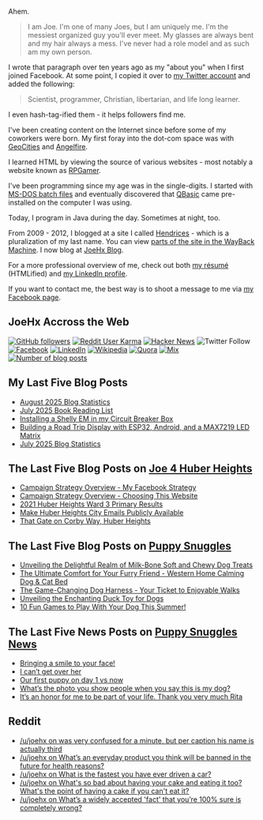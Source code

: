 Ahem.

> I am Joe. I'm one of many Joes, but I am uniquely me. I'm the messiest organized guy you'll ever meet. My glasses are always bent and my hair always a mess. I've never had a role model and as such am my own person.

I wrote that paragraph over ten years ago as my "about you" when I first joined Facebook. At some point, I copied it over to [my Twitter account](https://twitter.com/JoeHxBlog) and added the following:

> Scientist, programmer, Christian, libertarian, and life long learner.

I even hash-tag-ified them - it helps followers find me.

I've been creating content on the Internet since before some of my coworkers were born. My first foray into the dot-com space was with [GeoCities](https://en.wikipedia.org/wiki/Yahoo!_GeoCities) and [Angelfire](https://en.wikipedia.org/wiki/Angelfire).

I learned HTML by viewing the source of various websites - most notably a website known as [RPGamer](https://rpgamer.com/).

I've been programming since my age was in the single-digits. I started with [MS-DOS batch files](https://en.wikipedia.org/wiki/Batch_file) and eventually discovered that [QBasic](https://en.wikipedia.org/wiki/QBasic) came pre-installed on the computer I was using.

Today, I program in Java during the day. Sometimes at night, too.

From 2009 - 2012, I blogged at a site I called [Hendrices](https://www.facebook.com/Hendricescom/) - which is a pluralization of my last name. You can view [parts of the site in the WayBack Machine](https://web.archive.org/web/20090731115109/http://www.hendrices.com/). I now blog at [JoeHx Blog](https://www.joehxblog.com/).

For a more professional overview of me, check out both [my r&eacute;sum&eacute;](https://www.joehxblog.com/resume/) (HTMLified) and [my LinkedIn profile](https://www.linkedin.com/in/joehx/).

If you want to contact me, the best way is to shoot a message to me via [my Facebook page](https://www.facebook.com/JoeHxBlog/).

## JoeHx Accross the Web

[![GitHub followers](https://img.shields.io/github/followers/hendrixjoseph?label=GitHub&style=for-the-badge&logo=github)](https://github.com/hendrixjoseph)
[![Reddit User Karma](https://img.shields.io/reddit/user-karma/combined/joehx?label=Reddit&style=for-the-badge&logo=reddit)](https://www.reddit.com/user/joehx/)
[![Hacker News](https://img.shields.io/badge/dynamic/json?label=hacker+news&query=%24.karma&url=https%3A%2F%2Fhacker-news.firebaseio.com%2Fv0%2Fuser%2Fjoehx2.json&color=ff6600&style=for-the-badge&logo=y-combinator)](https://news.ycombinator.com/user?id=joehx2)
![Twitter Follow](https://img.shields.io/twitter/follow/JoeHxBlog?label=Twitter&style=for-the-badge&logo=twitter&color=1da1f2)
[![Facebook](https://img.shields.io/static/v1?label=FACEBOOK&message=137%20LIKES&color=3b5998&style=for-the-badge&logo=facebook)](https://www.facebook.com/JoeHxBlog)
[![LinkedIn](https://img.shields.io/static/v1?label=linkedin&message=193%20connections&color=2867b2&style=for-the-badge&logo=linkedin)](https://www.linkedin.com/in/joehx)
[![Wikipedia](https://img.shields.io/badge/dynamic/xml?label=wikipedia&query=%2F%2F%2A%5B%40id%3D%22general-stats%22%5D%2Fdiv%2Fdiv%2Fdiv%5B1%5D%2Ftable%2Ftbody%2Ftr%5B11%5D%2Ftd%5B2%5D%2Fstrong&suffix=%20edits&url=https%3A%2F%2Fxtools.wmflabs.org%2Fec%2Fen.wikipedia.org%2FHendrixjoseph&style=for-the-badge&logo=wikipedia&color=9f9f9f)](https://en.wikipedia.org/wiki/User:Hendrixjoseph)
[![Quora](https://img.shields.io/static/v1?label=quora&message=110%20followers&color=b92b27&style=for-the-badge&logo=quora&logoColor=b92b27)](https://www.quora.com/profile/Joseph-Hendrix)
[![Mix](https://img.shields.io/static/v1?label=mix&message=14k%20followers&color=ff8126&style=for-the-badge&logo=mix&logoColor=ff8126)](https://mix.com/joehx)
[![Number of blog posts](https://img.shields.io/endpoint?style=for-the-badge&url=https%3A%2F%2Fwww.joehxblog.com%2Fdata%2Fnumposts.json)](https://www.joehxblog.com/)

## My Last Five Blog Posts

<!-- JOEHXBLOG:START -->
- [August 2025 Blog Statistics](https://www.joehxblog.com/august-2025-blog-statistics/)
- [July 2025 Book Reading List](https://www.joehxblog.com/july-2025-book-reading-list/)
- [Installing a Shelly EM in my Circuit Breaker Box](https://www.joehxblog.com/installing-a-shelly-em-in-my-circuit-breaker-box/)
- [Building a Road Trip Display with ESP32, Android, and a MAX7219 LED Matrix](https://www.joehxblog.com/building-a-road-trip-display-with-esp32-android-and-a-max7219-led-matrix/)
- [July 2025 Blog Statistics](https://www.joehxblog.com/july-2025-blog-statistics/)
<!-- JOEHXBLOG:END -->

## The Last Five Blog Posts on [Joe 4 Huber Heights](https://www.joe4huberheights.com/)

<!-- JOE4HUBERHEIGHTS:START -->
- [Campaign Strategy Overview - My Facebook Strategy](https://www.joe4huberheights.com/my-facebook-strategy/)
- [Campaign Strategy Overview - Choosing This Website](https://www.joe4huberheights.com/choosing-this-website/)
- [2021 Huber Heights Ward 3 Primary Results](https://www.joe4huberheights.com/2021-huber-heights-primary-results/)
- [Make Huber Heights City Emails Publicly Available](https://www.joe4huberheights.com/make-huber-heights-city-emails-publicly-available/)
- [That Gate on Corby Way, Huber Heights](https://www.joe4huberheights.com/that-gate-on-corby-way/)
<!-- JOE4HUBERHEIGHTS:END -->

## The Last Five Blog Posts on [Puppy Snuggles](https://www.puppy-snuggles.com/)

<!-- PUPPY-SNUGGLES:START -->
- [Unveiling the Delightful Realm of Milk-Bone Soft and Chewy Dog Treats](https://www.puppy-snuggles.com/blog/unveiling-the-delightful-realm-of-milk-bone-soft-and-chewy-dog-treats/)
- [The Ultimate Comfort for Your Furry Friend - Western Home Calming Dog &amp; Cat Bed](https://www.puppy-snuggles.com/blog/the-ultimate-comfort-for-your-furry-friend-western-home-calming-dog-and-cat-bed/)
- [The Game-Changing Dog Harness - Your Ticket to Enjoyable Walks](https://www.puppy-snuggles.com/blog/the-game-changing-dog-harness-your-ticket-to-enjoyable-walks/)
- [Unveiling the Enchanting Duck Toy for Dogs](https://www.puppy-snuggles.com/blog/unveiling-the-enchanting-duck-toy-for-dogs/)
- [10 Fun Games to Play With Your Dog This Summer!](https://www.puppy-snuggles.com/blog/10-fun-games-to-play-with-your-dog-this-summer/)
<!-- PUPPY-SNUGGLES:END -->

## The Last Five News Posts on [Puppy Snuggles News](https://news.puppy-snuggles.com/)

<!-- PUPPY-SNUGGLES-NEWS:START -->
- [Bringing a smile to your face!](https://news.puppy-snuggles.com/95115555/bringing-a-smile-to-your-face)
- [I can’t get over her](https://news.puppy-snuggles.com/91078416/i-cant-get-over-her)
- [Our first puppy on day 1 vs now](https://news.puppy-snuggles.com/82717865/our-first-puppy-on-day-1-vs-now)
- [What’s the photo you show people when you say this is my dog?](https://news.puppy-snuggles.com/81553135/whats-the-photo-you-show-people-when-you-say-this-is-my-dog)
- [It’s an honor for me to be part of your life. Thank you very much Rita](https://news.puppy-snuggles.com/79909551/its-an-honor-for-me-to-be-part-of-your-life-thank-you-very-much-rita)
<!-- PUPPY-SNUGGLES-NEWS:END -->

## Reddit

<!-- REDDIT:START -->
- [/u/joehx on was very confused for a minute, but per caption his name is actually third](https://www.reddit.com/r/tragedeigh/comments/1mtwa7w/was_very_confused_for_a_minute_but_per_caption/n9gff0x/)
- [/u/joehx on What’s an everyday product you think will be banned in the future for health reasons?](https://www.reddit.com/r/AskReddit/comments/1ml2kcb/whats_an_everyday_product_you_think_will_be/n7o6cbq/)
- [/u/joehx on What is the fastest you have ever driven a car?](https://www.reddit.com/r/AskReddit/comments/1mka5tc/what_is_the_fastest_you_have_ever_driven_a_car/n7h80lx/)
- [/u/joehx on What&#39;s so bad about having your cake and eating it too? What&#39;s the point of having a cake if you can&#39;t eat it?](https://www.reddit.com/r/AskReddit/comments/1mka91d/whats_so_bad_about_having_your_cake_and_eating_it/n7h7irm/)
- [/u/joehx on What’s a widely accepted &#39;fact&#39; that you’re 100% sure is completely wrong?](https://www.reddit.com/r/AskReddit/comments/1m6vz4d/whats_a_widely_accepted_fact_that_youre_100_sure/n4sp4n2/)
<!-- REDDIT:END -->
